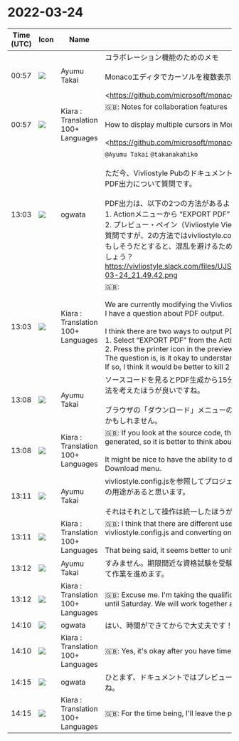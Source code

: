 # 2022-03-24

|Time (UTC)|Icon|Name|Message|
|---|---|---|---|
|00:57|![](https://avatars.slack-edge.com/2021-11-13/2734732574129_8d1b9fea40457c8d0a44_72.png)|Ayumu Takai|コラボレーション機能のためのメモ<br><br>Monacoエディタでカーソルを複数表示する方法<br><br><https://github.com/microsoft/monaco-editor/issues/366|https://github.com/microsoft/monaco-editor/issues/366><br><br><blockquote>monaco-editor npm version: Latest  <br>Is there an API to render multiple cursors?  <br>I'd like these secondary cursors disconnected from keyboard input. They would be for display only.</blockquote>|
|00:57|![](https://avatars.slack-edge.com/2021-08-02/2324149410423_2aa7423c4133ecb9f168_72.png)|Kiara : Translation 100+ Languages|🇬🇧: Notes for collaboration features<br><br>How to display multiple cursors in Monaco editor<br><br><https://github.com/microsoft/monaco-editor/issues/366 | https://github.com/microsoft/monaco-editor/issues/366><br>|
|13:03|![](https://avatars.slack-edge.com/2019-11-22/845042642576_070441337abaca9fb7b3_72.png)|ogwata|`@Ayumu Takai` `@takanakahiko`<br><br>ただ今、Vivliostyle Pubのドキュメントの修正中です。<br>PDF出力について質問です。<br><br>PDF出力は、以下の2つの方法があるように思います。<br>1. Actionメニューから “EXPORT PDF” を選択<br>2. プレビュー・ペイン（Vivliostyle Viewer）のプリンタアイコンを押す（添付スクリーンショット）<br>質問ですが、2の方法ではvivliostyle.comfig.jsが参照されないという理解でよろしいでしょうか。<br>もしそうだとすると、混乱を避けるために2は殺してしまった方がよいように思うのですが、いかがでしょう？<br>https://vivliostyle.slack.com/files/UJS3RCS86/F038KFMJJCC/____________________________2022-03-24_21.49.42.png|
|13:03|![](https://avatars.slack-edge.com/2021-08-02/2324149410423_2aa7423c4133ecb9f168_72.png)|Kiara : Translation 100+ Languages|🇬🇧:  <br><br>We are currently modifying the Vivliostyle Pub documentation.<br>I have a question about PDF output.<br><br>I think there are two ways to output PDF.<br>1. Select “EXPORT PDF” from the Action menu<br>2. Press the printer icon in the preview pane (Vivliostyle Viewer) (attached screenshot)<br>The question is, is it okay to understand that method 2 does not reference vivliostyle.comfig.js?<br>If so, I think it would be better to kill 2 to avoid confusion, but what about?|
|13:08|![](https://avatars.slack-edge.com/2021-11-13/2734732574129_8d1b9fea40457c8d0a44_72.png)|Ayumu Takai|ソースコードを見るとPDF生成から15分でURLが無効になるはずなので、そのあたりと合せて表示方法を考えたほうが良いですね。<br><br>ブラウザの「ダウンロード」メニューのように生成したPDFのリストを表示する機能があっても良いかもしれません。<br>|生成日時|利用期限|リポジトリ|ブランチ|ダウンロードURL| あたりを項目として表示すると良いでしょうか。|
|13:08|![](https://avatars.slack-edge.com/2021-08-02/2324149410423_2aa7423c4133ecb9f168_72.png)|Kiara : Translation 100+ Languages|🇬🇧: If you look at the source code, the URL should become invalid 15 minutes after the PDF is generated, so it is better to think about the display method together with that.<br><br>It might be nice to have the ability to display a list of generated PDFs, such as the browser's Download menu.<br>| Generation date and time | Expiration date | Repository | Branch | Download URL ||
|13:11|![](https://avatars.slack-edge.com/2021-11-13/2734732574129_8d1b9fea40457c8d0a44_72.png)|Ayumu Takai|vivliostyle.config.jsを参照してプロジェクト全体をPDF 化するのと、1ファイルだけPDF化するのは別の用途があると思います。<br><br>それはそれとして操作は統一したほうが良さそうですね。|
|13:11|![](https://avatars.slack-edge.com/2021-08-02/2324149410423_2aa7423c4133ecb9f168_72.png)|Kiara : Translation 100+ Languages|🇬🇧: I think that there are different uses for converting the entire project to PDF by referring to vivliostyle.config.js and converting only one file to PDF.<br><br>That being said, it seems better to unify the operations.|
|13:12|![](https://avatars.slack-edge.com/2021-11-13/2734732574129_8d1b9fea40457c8d0a44_72.png)|Ayumu Takai|すみません。期限間近な資格試験を受験するので土曜日まで時間が取れません。土曜日以降にまとめて作業を進めます。|
|13:12|![](https://avatars.slack-edge.com/2021-08-02/2324149410423_2aa7423c4133ecb9f168_72.png)|Kiara : Translation 100+ Languages|🇬🇧: Excuse me. I'm taking the qualification exam that is about to expire, so I can't take the time until Saturday. We will work together after Saturday.|
|14:10|![](https://avatars.slack-edge.com/2019-11-22/845042642576_070441337abaca9fb7b3_72.png)|ogwata|はい、時間ができてからで大丈夫です！|
|14:10|![](https://avatars.slack-edge.com/2021-08-02/2324149410423_2aa7423c4133ecb9f168_72.png)|Kiara : Translation 100+ Languages|🇬🇧: Yes, it's okay after you have time!|
|14:15|![](https://avatars.slack-edge.com/2019-11-22/845042642576_070441337abaca9fb7b3_72.png)|ogwata|ひとまず、ドキュメントではプレビューのプリンタアイコンには説明を付けないようにしておきますね。|
|14:15|![](https://avatars.slack-edge.com/2021-08-02/2324149410423_2aa7423c4133ecb9f168_72.png)|Kiara : Translation 100+ Languages|🇬🇧: For the time being, I'll leave the preview printer icon unexplained in the document.|
